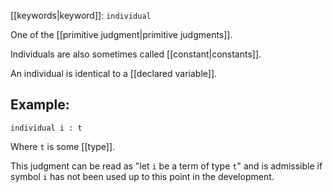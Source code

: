 [[keywords|keyword]]: `individual`

One of the [[primitive judgment|primitive judgments]].

Individuals are also sometimes called [[constant|constants]].

An individual is identical to a [[declared variable]].

## Example:
```
individual i : t
```

Where `t` is some [[type]].

This judgment can be read as "let `i` be a term of type `t`" and is admissible if symbol `i` has not been used up to this point in the development.